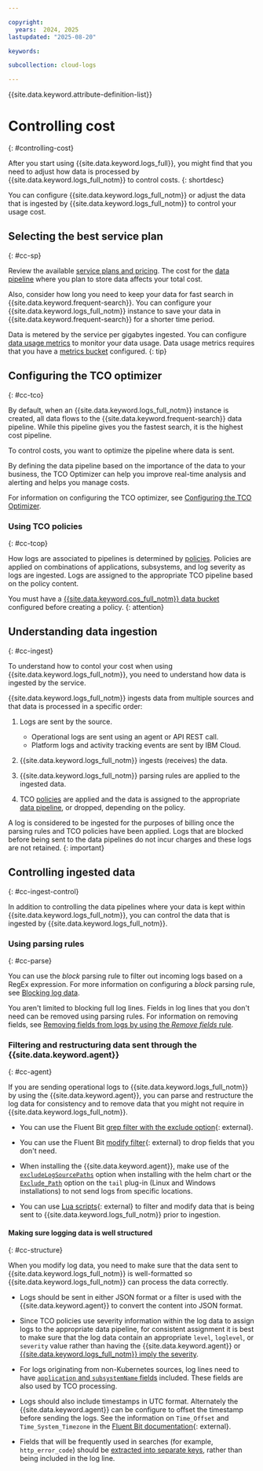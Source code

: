 ```yaml
---

copyright:
  years:  2024, 2025
lastupdated: "2025-08-20"

keywords:

subcollection: cloud-logs

---
```


{{site.data.keyword.attribute-definition-list}}

# Controlling cost
{: #controlling-cost}

After you start using {{site.data.keyword.logs_full}}, you might find that you need to adjust how data is processed by {{site.data.keyword.logs_full_notm}} to control costs.
{: shortdesc}

You can configure {{site.data.keyword.logs_full_notm}} or adjust the data that is ingested by {{site.data.keyword.logs_full_notm}} to control your usage cost.

## Selecting the best service plan
{: #cc-sp}

Review the available [service plans and pricing](/docs/cloud-logs?topic=cloud-logs-service_plans). The cost for the [data pipeline](/docs/cloud-logs?topic=cloud-logs-tco-data-pipelines) where you plan to store data affects your total cost.

Also, consider how long you need to keep your data for fast search in {{site.data.keyword.frequent-search}}. You can configure your {{site.data.keyword.logs_full_notm}} instance to save your data in {{site.data.keyword.frequent-search}} for a shorter time period.

Data is metered by the service per gigabytes ingested. You can configure [data usage metrics](/docs/cloud-logs?topic=cloud-logs-data-usage-metrics) to monitor your data usage. Data usage metrics requires that you have a [metrics bucket](/docs/cloud-logs?topic=cloud-logs-configure-metrics-bucket) configured.
{: tip}

## Configuring the TCO optimizer
{: #cc-tco}

By default, when an {{site.data.keyword.logs_full_notm}} instance is created, all data flows to the {{site.data.keyword.frequent-search}} data pipeline. While this pipeline gives you the fastest search, it is the highest cost pipeline.

To control costs, you want to optimize the pipeline where data is sent.

By defining the data pipeline based on the importance of the data to your business, the TCO Optimizer can help you improve real-time analysis and alerting and helps you manage costs.

For information on configuring the TCO optimizer, see [Configuring the TCO Optimizer](/docs/cloud-logs?topic=cloud-logs-tco-optimizer).

### Using TCO policies
{: #cc-tcop}

How logs are associated to pipelines is determined by [policies](/docs/cloud-logs?topic=cloud-logs-tco-optimizer#tco-optimizer-create-policy). Policies are applied on combinations of applications, subsystems, and log severity as logs are ingested. Logs are assigned to the appropriate TCO pipeline based on the policy content.

You must have a [{{site.data.keyword.cos_full_notm}} data bucket](/docs/cloud-logs?topic=cloud-logs-configure-data-bucket) configured before creating a policy.
{: attention}



## Understanding data ingestion
{: #cc-ingest}

To understand how to contol your cost when using {{site.data.keyword.logs_full_notm}}, you need to understand how data is ingested by the service.

{{site.data.keyword.logs_full_notm}} ingests data from multiple sources and that data is processed in a specific order:

1. Logs are sent by the source. 

   * Operational logs are sent using an agent or API REST call. 
   * Platform logs and activity tracking events are sent by IBM Cloud.

2. {{site.data.keyword.logs_full_notm}} ingests (receives) the data.

3. {{site.data.keyword.logs_full_notm}} parsing rules are applied to the ingested data.

4. TCO [policies](/docs/cloud-logs?topic=cloud-logs-tco-optimizer#tco-optimizer-create-policy) are applied and the data is assigned to the appropriate [data pipeline](/docs/cloud-logs?topic=cloud-logs-tco-data-pipelines), or dropped, depending on the policy.

A log is considered to be ingested for the purposes of billing once the parsing rules and TCO policies have been applied.  Logs that are blocked before being sent to the data pipelines do not incur charges and these logs are not retained.
{: important}

## Controlling ingested data
{: #cc-ingest-control}

In addition to controlling the data pipelines where your data is kept within {{site.data.keyword.logs_full_notm}}, you can control the data that is ingested by {{site.data.keyword.logs_full_notm}}.

### Using parsing rules 
{: #cc-parse}

You can use the *block* parsing rule to filter out incoming logs based on a RegEx expression. For more information on configuring a *block* parsing rule, see [Blocking log data](/docs/cloud-logs?topic=cloud-logs-parse-block-rule&interface=ui).

You aren't limited to blocking full log lines. Fields in log lines that you don't need can be removed using parsing rules. For information on removing fields, see [Removing fields from logs by using the *Remove fields* rule](/docs/cloud-logs?topic=cloud-logs-parse-remove-rule&interface=ui).

### Filtering and restructuring data sent through the {{site.data.keyword.agent}}
{: #cc-agent}

If you are sending operational logs to {{site.data.keyword.logs_full_notm}} by using the {{site.data.keyword.agent}}, you can parse and restructure the log data for consistency and to remove data that you might not require in {{site.data.keyword.logs_full_notm}}.

* You can use the Fluent Bit [grep filter with the exclude option](https://docs.fluentbit.io/manual/pipeline/filters/grep){: external}.

* You can use the Fluent Bit [modify filter](https://docs.fluentbit.io/manual/3.2/pipeline/filters/modify){: external} to drop fields that you don't need.

* When installing the {{site.data.keyword.agent}}, make use of the [`excludeLogSourcePaths`](/docs/cloud-logs?topic=cloud-logs-agent-helm-template-clusters#agent-helm-template-clusters-chart-options-log-source-paths) option when installing with the helm chart or the [`Exclude_Path`](/docs/cloud-logs?topic=cloud-logs-agent-helm-template-clusters#agent-helm-template-clusters-chart-options-log-source-paths) option on the `tail` plug-in (Linux and Windows installations) to not send logs from specific locations.

* You can use [Lua scripts](https://docs.fluentbit.io/manual/pipeline/filters/lua){: external} to filter and modify data that is being sent to {{site.data.keyword.logs_full_notm}} prior to ingestion.

#### Making sure logging data is well structured
{: #cc-structure}

When you modify log data, you need to make sure that the data sent to {{site.data.keyword.logs_full_notm}} is well-formatted so {{site.data.keyword.logs_full_notm}} can process the data correctly.

* Logs should be sent in either JSON format or a filter is used with the {{site.data.keyword.agent}} to convert the content into JSON format.

* Since TCO policies use severity information within the log data to assign logs to the appropriate data pipeline, for consistent assignment it is best to make sure that the log data contain an appropriate `level`, `loglevel`, or `severity` value rather than having the {{site.data.keyword.agent}} or [{{site.data.keyword.logs_full_notm}} imply the severity](/docs/cloud-logs?topic=cloud-logs-severities).

* For logs originating from non-Kubernetes sources, log lines need to have [`application` and `subsystemName` fields](/docs/cloud-logs?topic=cloud-logs-metadata) included. These fields are also used by TCO processing.

* Logs should also include timestamps in UTC format. Alternately the {{site.data.keyword.agent}} can be configure to offset the timestamp before sending the logs. See the information on `Time_Offset` and `Time_System_Timezone` in the [Fluent Bit documentation](https://docs.fluentbit.io/manual/pipeline/parsers/configuring-parser){: external}.

* Fields that will be frequently used in searches (for example, `http_error_code`) should be [extracted into separate keys](/docs/cloud-logs?topic=cloud-logs-parse-extract-rule&interface=ui), rather than being included in the log line.
